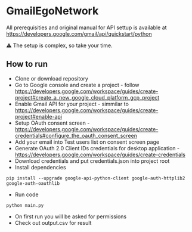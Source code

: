 # GmailEgoNetwork


All prerequisities and original manual for API settup is available at https://developers.google.com/gmail/api/quickstart/python

:warning: The setup is complex, so take your time.

## How to run

* Clone or download repository
* Go to Google console and create a project - follow https://developers.google.com/workspace/guides/create-project#create_a_new_google_cloud_platform_gcp_project
* Enable Gmail API for your project - simmilar to https://developers.google.com/workspace/guides/create-project#enable-api
* Setup OAuth consent screen - https://developers.google.com/workspace/guides/create-credentials#configure_the_oauth_consent_screen
* Add your email into Test users list on consent screen page
* Generate OAuth 2.0 Client IDs credentials for desktop application - https://developers.google.com/workspace/guides/create-credentials
* Download credentials and put credentials.json into project root
*  Install dependencies

```
pip install --upgrade google-api-python-client google-auth-httplib2 google-auth-oauthlib
```
*  Run code
```
python main.py
```
* On first run you will be asked for permissions
* Check out output.csv for result
